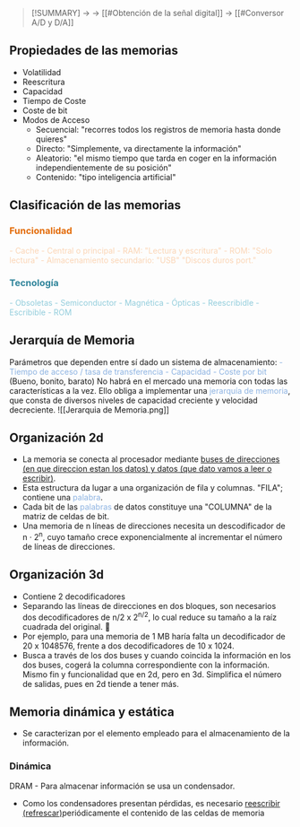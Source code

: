 > [!SUMMARY]
> -> 
> -> [[#Obtención de la señal digital]]
> -> [[#Conversor A/D y D/A]]

## Propiedades de las memorias
- Volatilidad
- Reescritura
- Capacidad
- Tiempo de Coste
- Coste de bit
- Modos de Acceso
	- Secuencial: "recorres todos los registros de memoria hasta donde quieres"
	- Directo: "Simplemente, va directamente la información"
	- Aleatorio: "el mismo tiempo que tarda en coger en la información independientemente de su posición"
	- Contenido: "tipo inteligencia artificial"

## Clasificación de las memorias

### <font color="#e36c09">Funcionalidad</font>
<font color="#fbd5b5">- Cache</font>
<font color="#fbd5b5">- Central o principal</font>
<font color="#fbd5b5">	- RAM: "Lectura y escritura"</font>
<font color="#fbd5b5">	- ROM: "Solo lectura"</font>
<font color="#fbd5b5">- Almacenamiento secundario: "USB" "Discos duros port." </font>

### <font color="#31859b">Tecnología</font>
<font color="#92cddc">- Obsoletas</font>
<font color="#92cddc">- Semiconductor</font>
<font color="#92cddc">- Magnética</font>
<font color="#92cddc">- Ópticas</font>
<font color="#92cddc">	- Reescribidle</font>
<font color="#92cddc">	- Escribible</font>
<font color="#92cddc">	- ROM</font>

## Jerarquía de Memoria
Parámetros que dependen entre sí dado un sistema de almacenamiento:
<font color="#8db3e2">- Tiempo de acceso / tasa de transferencia</font>
<font color="#8db3e2">- Capacidad</font>
<font color="#8db3e2">- Coste por bit</font>
(Bueno, bonito, barato)
No habrá en el mercado una memoria con todas las características a la vez.
Ello obliga a implementar una <font color="#8db3e2">jerarquía de memoria</font>, que consta de diversos niveles de capacidad creciente y velocidad decreciente.
![[Jerarquia de Memoria.png]]

## Organización 2d
- La memoria se conecta al procesador mediante <u>buses de direcciones (en que direccion estan los datos) y datos (que dato vamos a leer o escribir)</u>. 
- Esta estructura da lugar a una organización de fila y columnas. "FILA"; contiene una <font color="#8db3e2">palabra</font>.
- Cada bit de las <font color="#8db3e2">palabras</font> de datos constituye una "COLUMNA" de la matriz de celdas de bit.
-  Una memoria de n líneas de direcciones necesita un descodificador de n · 2<sup>n</sup>, cuyo tamaño crece exponencialmente al incrementar el número de líneas de direcciones.
## Organización 3d
- Contiene 2 decodificadores
- Separando las líneas de direcciones en dos bloques, son necesarios dos decodificadores de n/2 x 2<sup>n/2</sup>, lo cual reduce su tamaño a la raíz cuadrada del original.  
- Por ejemplo, para una memoria de 1 MB haría falta un decodificador de 20 x 1048576, frente a dos decodificadores de 10 x 1024.
- Busca a través de los dos buses y cuando coincida la información en los dos buses, cogerá la columna correspondiente con la información. Mismo fin y funcionalidad que en 2d, pero en 3d. Simplifica el número de salidas, pues en 2d tiende a tener más.

## Memoria dinámica y estática
- Se caracterizan por el elemento empleado para el almacenamiento de la información.
### Dinámica
DRAM - Para almacenar información se usa un condensador.
- Como los condensadores presentan pérdidas, es necesario <u>reescribir (refrescar)</u>periódicamente el contenido de las celdas de memoria